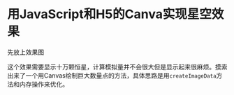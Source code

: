 # 用JavaScript和H5的Canva实现星空效果

先放上效果图

<canvas id="canvas_content" width="512" height="512"></canvas>
<script src="./2_1.js"></script>

这个效果需要显示十万颗恒星，计算模拟量并不会很大但是显示起来很麻烦。摸索出来了一个用Canvas绘制巨大数量点的方法，具体思路是用```createImageData```方法和内存操作来优化。
